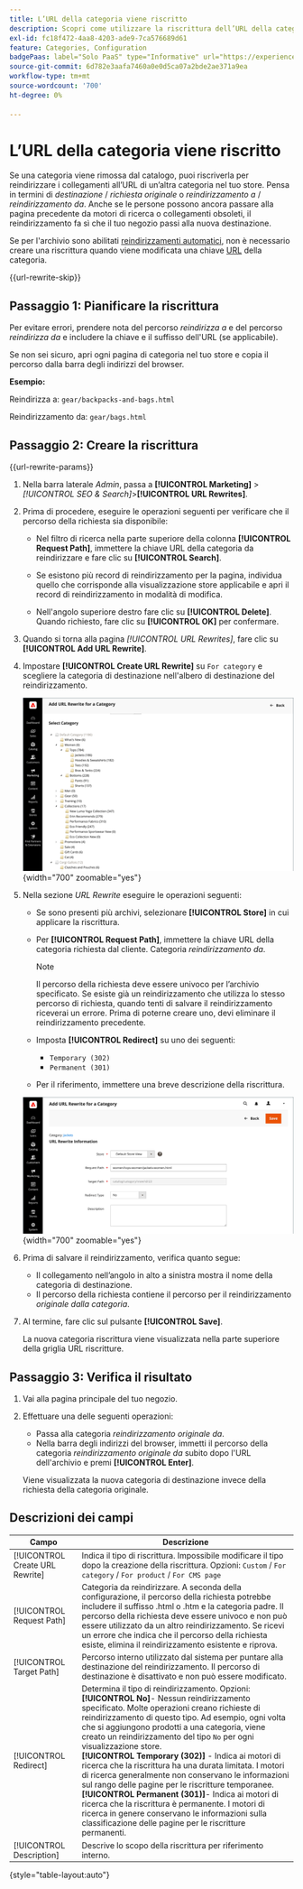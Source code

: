 ```yaml
---
title: L’URL della categoria viene riscritto
description: Scopri come utilizzare la riscrittura dell’URL della categoria per reindirizzare i collegamenti all’URL di un’altra categoria nel tuo store di Commerce.
exl-id: fc18f472-4aa8-4203-ade9-7ca576689d61
feature: Categories, Configuration
badgePaas: label="Solo PaaS" type="Informative" url="https://experienceleague.adobe.com/it/docs/commerce/user-guides/product-solutions" tooltip="Applicabile solo ai progetti Adobe Commerce on Cloud (infrastruttura PaaS gestita da Adobe) e ai progetti on-premise."
source-git-commit: 6d782e3aafa7460a0e0d5ca07a2bde2ae371a9ea
workflow-type: tm+mt
source-wordcount: '700'
ht-degree: 0%

---
```


# L’URL della categoria viene riscritto

Se una categoria viene rimossa dal catalogo, puoi riscriverla per reindirizzare i collegamenti all’URL di un’altra categoria nel tuo store. Pensa in termini di _destinazione_ / _richiesta originale_ o _reindirizzamento a_ / _reindirizzamento da_. Anche se le persone possono ancora passare alla pagina precedente da motori di ricerca o collegamenti obsoleti, il reindirizzamento fa sì che il tuo negozio passi alla nuova destinazione.

Se per l&#39;archivio sono abilitati [reindirizzamenti automatici](url-redirect-product-automatic.md), non è necessario creare una riscrittura quando viene modificata una chiave [URL](../catalog/catalog-urls.md) della categoria.

{{url-rewrite-skip}}

## Passaggio 1: Pianificare la riscrittura

Per evitare errori, prendere nota del percorso _reindirizza a_ e del percorso _reindirizza da_ e includere la chiave e il suffisso dell&#39;URL (se applicabile).

Se non sei sicuro, apri ogni pagina di categoria nel tuo store e copia il percorso dalla barra degli indirizzi del browser.

**Esempio:**

Reindirizza a: `gear/backpacks-and-bags.html`

Reindirizzamento da: `gear/bags.html`

## Passaggio 2: Creare la riscrittura

{{url-rewrite-params}}

1. Nella barra laterale _Admin_, passa a **[!UICONTROL Marketing]** > _[!UICONTROL SEO & Search]_>**[!UICONTROL URL Rewrites]**.

1. Prima di procedere, eseguire le operazioni seguenti per verificare che il percorso della richiesta sia disponibile:

   - Nel filtro di ricerca nella parte superiore della colonna **[!UICONTROL Request Path]**, immettere la chiave URL della categoria da reindirizzare e fare clic su **[!UICONTROL Search]**.

   - Se esistono più record di reindirizzamento per la pagina, individua quello che corrisponde alla visualizzazione store applicabile e apri il record di reindirizzamento in modalità di modifica.

   - Nell&#39;angolo superiore destro fare clic su **[!UICONTROL Delete]**. Quando richiesto, fare clic su **[!UICONTROL OK]** per confermare.

1. Quando si torna alla pagina _[!UICONTROL URL Rewrites]_, fare clic su **[!UICONTROL Add URL Rewrite]**.

1. Impostare **[!UICONTROL Create URL Rewrite]** su `For category` e scegliere la categoria di destinazione nell&#39;albero di destinazione del reindirizzamento.

   ![Riscrittura URL - scegli categoria](./assets/url-rewrite-category-choose.png){width="700" zoomable="yes"}

1. Nella sezione _URL Rewrite_ eseguire le operazioni seguenti:

   - Se sono presenti più archivi, selezionare **[!UICONTROL Store]** in cui applicare la riscrittura.

   - Per **[!UICONTROL Request Path]**, immettere la chiave URL della categoria richiesta dal cliente. Categoria _reindirizzamento da_.

     >[!NOTE]
     >
     >Il percorso della richiesta deve essere univoco per l’archivio specificato. Se esiste già un reindirizzamento che utilizza lo stesso percorso di richiesta, quando tenti di salvare il reindirizzamento riceverai un errore. Prima di poterne creare uno, devi eliminare il reindirizzamento precedente.

   - Imposta **[!UICONTROL Redirect]** su uno dei seguenti:

      - `Temporary (302)`
      - `Permanent (301)`

   - Per il riferimento, immettere una breve descrizione della riscrittura.

   ![Aggiungi riscrittura URL per categoria](./assets/url-rewrite-for-category.png){width="700" zoomable="yes"}

1. Prima di salvare il reindirizzamento, verifica quanto segue:

   - Il collegamento nell’angolo in alto a sinistra mostra il nome della categoria di destinazione.
   - Il percorso della richiesta contiene il percorso per il reindirizzamento _originale dalla categoria_.

1. Al termine, fare clic sul pulsante **[!UICONTROL Save]**.

   La nuova categoria riscrittura viene visualizzata nella parte superiore della griglia URL riscritture.

## Passaggio 3: Verifica il risultato

1. Vai alla pagina principale del tuo negozio.

1. Effettuare una delle seguenti operazioni:

   - Passa alla categoria _reindirizzamento originale da_.
   - Nella barra degli indirizzi del browser, immetti il percorso della categoria _reindirizzamento originale da_ subito dopo l&#39;URL dell&#39;archivio e premi **[!UICONTROL Enter]**.

   Viene visualizzata la nuova categoria di destinazione invece della richiesta della categoria originale.

## Descrizioni dei campi

| Campo | Descrizione |
|--- |--- |
| [!UICONTROL Create URL Rewrite] | Indica il tipo di riscrittura. Impossibile modificare il tipo dopo la creazione della riscrittura. Opzioni: `Custom` / `For category` / `For product` / `For CMS page` |
| [!UICONTROL Request Path] | Categoria da reindirizzare. A seconda della configurazione, il percorso della richiesta potrebbe includere il suffisso .html o .htm e la categoria padre. Il percorso della richiesta deve essere univoco e non può essere utilizzato da un altro reindirizzamento. Se ricevi un errore che indica che il percorso della richiesta esiste, elimina il reindirizzamento esistente e riprova. |
| [!UICONTROL Target Path] | Percorso interno utilizzato dal sistema per puntare alla destinazione del reindirizzamento. Il percorso di destinazione è disattivato e non può essere modificato. |
| [!UICONTROL Redirect] | Determina il tipo di reindirizzamento. Opzioni: <br/>**[!UICONTROL No]**- Nessun reindirizzamento specificato. Molte operazioni creano richieste di reindirizzamento di questo tipo. Ad esempio, ogni volta che si aggiungono prodotti a una categoria, viene creato un reindirizzamento del tipo `No` per ogni visualizzazione store.<br/>**[!UICONTROL Temporary (302)]** - Indica ai motori di ricerca che la riscrittura ha una durata limitata. I motori di ricerca generalmente non conservano le informazioni sul rango delle pagine per le riscritture temporanee. <br/>**[!UICONTROL Permanent (301)]**- Indica ai motori di ricerca che la riscrittura è permanente. I motori di ricerca in genere conservano le informazioni sulla classificazione delle pagine per le riscritture permanenti. |
| [!UICONTROL Description] | Descrive lo scopo della riscrittura per riferimento interno. |

{style="table-layout:auto"}
